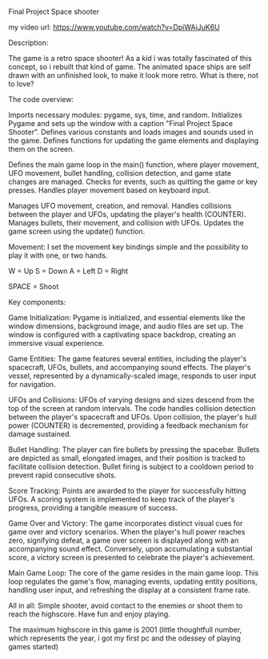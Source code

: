 Final Project Space shooter

my video url: https://www.youtube.com/watch?v=DpiWAiJuK6U

Description:

The game is a retro space shooter!
As a kid i was totally fascinated of this concept, so i rebuilt that kind of game.
The animated space ships are self drawn with an unfinished look, to make it look more retro. What is there, not to love?

The code overview:

Imports necessary modules: pygame, sys, time, and random.
Initializes Pygame and sets up the window with a caption "Final Project Space Shooter".
Defines various constants and loads images and sounds used in the game.
Defines functions for updating the game elements and displaying them on the screen.

Defines the main game loop in the main() function, where player movement, UFO movement, bullet handling, collision detection, and game state changes are managed.
Checks for events, such as quitting the game or key presses.
Handles player movement based on keyboard input.

Manages UFO movement, creation, and removal.
Handles collisions between the player and UFOs, updating the player's health (COUNTER).
Manages bullets, their movement, and collision with UFOs.
Updates the game screen using the update() function.

Movement:
I set the movement key bindings simple and the possibility to play it with one, or two hands.

W = Up
S = Down
A = Left
D = Right

SPACE = Shoot

Key components:

Game Initialization: Pygame is initialized, and essential elements like the window dimensions, background image, and audio files are set up. The window is configured with a captivating space backdrop, creating an immersive visual experience.

Game Entities: The game features several entities, including the player's spacecraft, UFOs, bullets, and accompanying sound effects. The player's vessel, represented by a dynamically-scaled image, responds to user input for navigation.

UFOs and Collisions: UFOs of varying designs and sizes descend from the top of the screen at random intervals. The code handles collision detection between the player's spacecraft and UFOs. Upon collision, the player's hull power (COUNTER) is decremented, providing a feedback mechanism for damage sustained.

Bullet Handling: The player can fire bullets by pressing the spacebar. Bullets are depicted as small, elongated images, and their position is tracked to facilitate collision detection. Bullet firing is subject to a cooldown period to prevent rapid consecutive shots.

Score Tracking: Points are awarded to the player for successfully hitting UFOs. A scoring system is implemented to keep track of the player's progress, providing a tangible measure of success.

Game Over and Victory: The game incorporates distinct visual cues for game over and victory scenarios. When the player's hull power reaches zero, signifying defeat, a game over screen is displayed along with an accompanying sound effect. Conversely, upon accumulating a substantial score, a victory screen is presented to celebrate the player's achievement.

Main Game Loop: The core of the game resides in the main game loop. This loop regulates the game's flow, managing events, updating entity positions, handling user input, and refreshing the display at a consistent frame rate.





All in all:
Simple shooter, avoid contact to the enemies or shoot them to reach the highscore.
Have fun and enjoy playing.



The maximum highscore in this game is 2001 (little thoughtfull number, which represents the year, i got my first pc and the odessey of playing games started)
